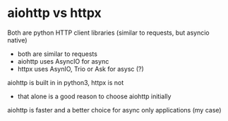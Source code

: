 # aiohttp vs httpx

Both are python HTTP client libraries (similar to requests, but asyncio native)

- both are similar to requests
- aiohttp uses AsyncIO for async
- httpx uses AsynIO, Trio or Ask for asysc (?)


aiohttp is built in in python3, httpx is not
- that alone is a good reason to choose aiohttp initially

aiohttp is faster and a better choice for async only applications (my case)




